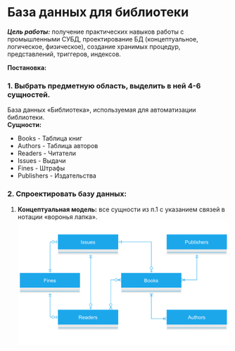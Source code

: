 # База данных для библиотеки

***Цель работы:*** получение практических навыков работы с промышленными СУБД, проектирование БД (концептуальное, логическое, физическое), создание хранимых процедур, представлений, триггеров, индексов.

**Постановка:**

### 1. Выбрать предметную область, выделить в ней 4-6 сущностей.
База данных «Библиотека», используемая для автоматизации библиотеки.  
**Сущности:**
- Books - Таблица книг
- Authors - Таблица авторов
- Readers - Читатели
- Issues - Выдачи
- Fines - Штрафы
- Publishers - Издательства
### 2. Спроектировать базу данных:
1. **Концептуальная модель:** все сущности из п.1 с указанием связей в нотации «воронья лапка».
![alt text](https://github.com/ngnhtrg/Library-Management-System/blob/master/pics/conceptual.png)